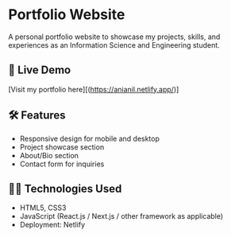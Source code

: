 # Portfolio Website

A personal portfolio website to showcase my projects, skills, and experiences as an Information Science and Engineering student.

## 🚀 Live Demo

[Visit my portfolio here][(https://anianil.netlify.app/)]

## 🛠 Features

- Responsive design for mobile and desktop
- Project showcase section
- About/Bio section
- Contact form for inquiries

## 🧑‍💻 Technologies Used

- HTML5, CSS3
- JavaScript (React.js / Next.js / other framework as applicable)
- Deployment: Netlify





